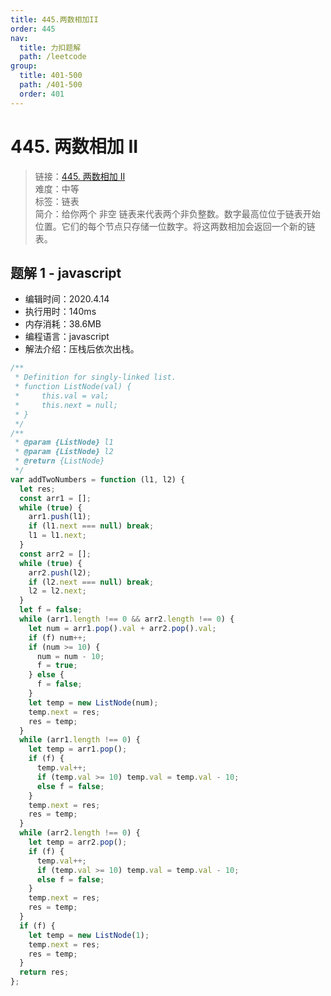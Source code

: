 ```yaml
---
title: 445.两数相加II
order: 445
nav:
  title: 力扣题解
  path: /leetcode
group:
  title: 401-500
  path: /401-500
  order: 401
---
```


# 445. 两数相加 II

> 链接：[445. 两数相加 II](https://leetcode-cn.com/problems/add-two-numbers-ii/)  
> 难度：中等  
> 标签：链表  
> 简介：给你两个 非空 链表来代表两个非负整数。数字最高位位于链表开始位置。它们的每个节点只存储一位数字。将这两数相加会返回一个新的链表。

## 题解 1 - javascript

- 编辑时间：2020.4.14
- 执行用时：140ms
- 内存消耗：38.6MB
- 编程语言：javascript
- 解法介绍：压栈后依次出栈。

```javascript
/**
 * Definition for singly-linked list.
 * function ListNode(val) {
 *     this.val = val;
 *     this.next = null;
 * }
 */
/**
 * @param {ListNode} l1
 * @param {ListNode} l2
 * @return {ListNode}
 */
var addTwoNumbers = function (l1, l2) {
  let res;
  const arr1 = [];
  while (true) {
    arr1.push(l1);
    if (l1.next === null) break;
    l1 = l1.next;
  }
  const arr2 = [];
  while (true) {
    arr2.push(l2);
    if (l2.next === null) break;
    l2 = l2.next;
  }
  let f = false;
  while (arr1.length !== 0 && arr2.length !== 0) {
    let num = arr1.pop().val + arr2.pop().val;
    if (f) num++;
    if (num >= 10) {
      num = num - 10;
      f = true;
    } else {
      f = false;
    }
    let temp = new ListNode(num);
    temp.next = res;
    res = temp;
  }
  while (arr1.length !== 0) {
    let temp = arr1.pop();
    if (f) {
      temp.val++;
      if (temp.val >= 10) temp.val = temp.val - 10;
      else f = false;
    }
    temp.next = res;
    res = temp;
  }
  while (arr2.length !== 0) {
    let temp = arr2.pop();
    if (f) {
      temp.val++;
      if (temp.val >= 10) temp.val = temp.val - 10;
      else f = false;
    }
    temp.next = res;
    res = temp;
  }
  if (f) {
    let temp = new ListNode(1);
    temp.next = res;
    res = temp;
  }
  return res;
};
```
